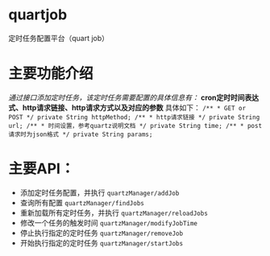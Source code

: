 # quartjob
定时任务配置平台（quart job）

主要功能介绍
========
*通过接口添加定时任务，该定时任务需要配置的具体信息有：* **cron定时时间表达式、http请求链接、http请求方式以及对应的参数** 具体如下：
`/**
     * GET or POST
     */
    private String httpMethod;
    /**
     * http请求链接
     */
    private String url;
    /**
     * 时间设置，参考quartz说明文档
     */
    private String time;
    /**
     * post请求时为json格式
     */
    private String params;`
 
 主要API：
 =======
 + 添加定时任务配置，并执行
  `quartzManager/addJob`
 + 查询所有配置 
 `quartzManager/findJobs`
 + 重新加载所有定时任务，并执行 
 `quartzManager/reloadJobs`
 + 修改一个任务的触发时间 
 `quartzManager/modifyJobTime`
 + 停止执行指定的定时任务 
 `quartzManager/removeJob`
 + 开始执行指定的定时任务 
 `quartzManager/startJobs`
